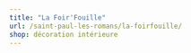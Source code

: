 ```yaml
---
title: "La Foir'Fouille"
url: /saint-paul-les-romans/la-foirfouille/
shop: décoration intérieure
---
```

